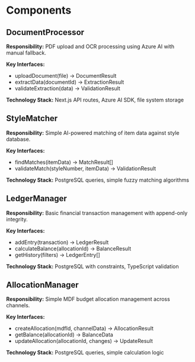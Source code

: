 # Components

## DocumentProcessor
**Responsibility:** PDF upload and OCR processing using Azure AI with manual fallback.

**Key Interfaces:**
- uploadDocument(file) -> DocumentResult
- extractData(documentId) -> ExtractionResult
- validateExtraction(data) -> ValidationResult

**Technology Stack:** Next.js API routes, Azure AI SDK, file system storage

## StyleMatcher
**Responsibility:** Simple AI-powered matching of item data against style database.

**Key Interfaces:**
- findMatches(itemData) -> MatchResult[]
- validateMatch(styleNumber, itemData) -> ValidationResult

**Technology Stack:** PostgreSQL queries, simple fuzzy matching algorithms

## LedgerManager
**Responsibility:** Basic financial transaction management with append-only integrity.

**Key Interfaces:**
- addEntry(transaction) -> LedgerResult
- calculateBalance(allocationId) -> BalanceResult
- getHistory(filters) -> LedgerEntry[]

**Technology Stack:** PostgreSQL with constraints, TypeScript validation

## AllocationManager
**Responsibility:** Simple MDF budget allocation management across channels.

**Key Interfaces:**
- createAllocation(mdfId, channelData) -> AllocationResult
- getBalance(allocationId) -> BalanceData
- updateAllocation(allocationId, changes) -> UpdateResult

**Technology Stack:** PostgreSQL queries, simple calculation logic
